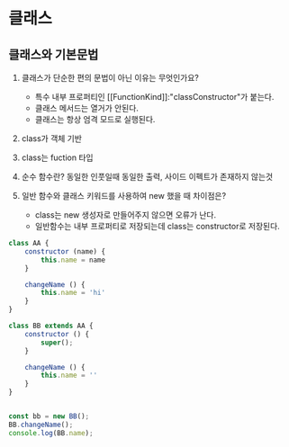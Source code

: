 # 클래스

## 클래스와 기본문법

1. 클래스가 단순한 편의 문법이 아닌 이유는 무엇인가요?
    - 특수 내부 프로퍼티인 [[FunctionKind]]:"classConstructor"가 붙는다.
    - 클래스 메서드는 열거가 안된다.
    - 클래스는 항상 엄격 모드로 실행된다.
2. class가 객체 기반
3. class는 fuction 타입
4. 순수 함수란?  동일한 인풋일때 동일한 출력, 사이드 이펙트가 존재하지 않는것
 
5. 일반 함수와 클래스 키워드를 사용하여 new 했을 때 차이점은?
    - class는 new 생성자로 만들어주지 않으면 오류가 난다.
    - 일반함수는 내부 프로퍼티로 저장되는데 class는 constructor로 저장된다.


```js
class AA {
    constructor (name) {
        this.name = name
    }

    changeName () {
        this.name = 'hi'
    }
}

class BB extends AA {
    constructor () {
        super();
    }

    changeName () {
        this.name = ''
    }
}


const bb = new BB();
BB.changeName();
console.log(BB.name);

```